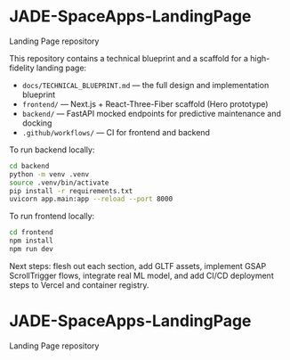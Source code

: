 # JADE-SpaceApps-LandingPage
Landing Page repository

This repository contains a technical blueprint and a scaffold for a high-fidelity landing page:

- `docs/TECHNICAL_BLUEPRINT.md` — the full design and implementation blueprint
- `frontend/` — Next.js + React-Three-Fiber scaffold (Hero prototype)
- `backend/` — FastAPI mocked endpoints for predictive maintenance and docking
- `.github/workflows/` — CI for frontend and backend

To run backend locally:

```bash
cd backend
python -m venv .venv
source .venv/bin/activate
pip install -r requirements.txt
uvicorn app.main:app --reload --port 8000
```

To run frontend locally:

```bash
cd frontend
npm install
npm run dev
```

Next steps: flesh out each section, add GLTF assets, implement GSAP ScrollTrigger flows, integrate real ML model, and add CI/CD deployment steps to Vercel and container registry.
# JADE-SpaceApps-LandingPage
Landing Page repository
